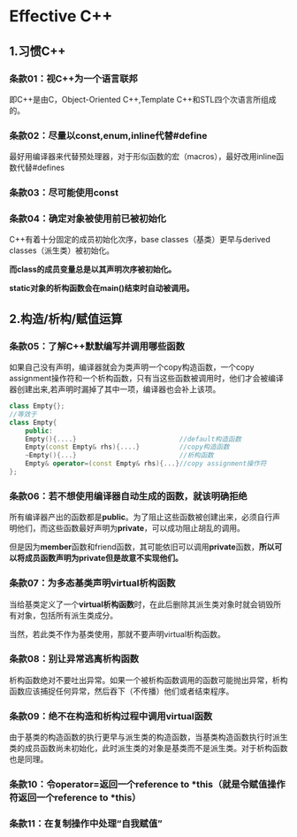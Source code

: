 # Effective C++

## 1.习惯C++

### 条款01：视C++为一个语言联邦

即C++是由C，Object-Oriented C++,Template C++和STL四个次语言所组成的。

### 条款02：尽量以const,enum,inline代替#define

最好用编译器来代替预处理器，对于形似函数的宏（macros），最好改用inline函数代替#defines

### 条款03：尽可能使用const

### 条款04：确定对象被使用前已被初始化

C++有着十分固定的成员初始化次序，base classes（基类）更早与derived classes（派生类）被初始化。

**而class的成员变量总是以其声明次序被初始化。**

**static对象的析构函数会在main()结束时自动被调用。**

## 2.构造/析构/赋值运算

### 条款05：了解C++默默编写并调用哪些函数

如果自己没有声明，编译器就会为类声明一个copy构造函数，一个copy assignment操作符和一个析构函数，只有当这些函数被调用时，他们才会被编译器创建出来,若声明时漏掉了其中一项，编译器也会补上该项。

```c++
class Empty{};
//等效于
class Empty{
    public:
    Empty(){....}						   //default构造函数
    Empty(const Empty& rhs){....}		   //copy构造函数
    ~Empty(){...}						   //析构函数
    Empty& operator=(const Empty& rhs){...}//copy assignment操作符
};
```

### 条款06：若不想使用编译器自动生成的函数，就该明确拒绝

所有编译器产出的函数都是**public**。为了阻止这些函数被创建出来，必须自行声明他们，而这些函数最好声明为**private**，可以成功阻止胡乱的调用。

但是因为**member**函数和friend函数，其可能依旧可以调用**private**函数，**所以可以将成员函数声明为private但是故意不实现他们。**

### 条款07：为多态基类声明virtual析构函数

当给基类定义了一个**virtual析构函数**时，在此后删除其派生类对象时就会销毁所有对象，包括所有派生类成分。

当然，若此类不作为基类使用，那就不要声明virtual析构函数。

### 条款08：别让异常逃离析构函数

 析构函数绝对不要吐出异常。如果一个被析构函数调用的函数可能抛出异常，析构函数应该捕捉任何异常，然后吞下（不传播）他们或者结束程序。

### 条款09：绝不在构造和析构过程中调用virtual函数

由于基类的构造函数的执行更早与派生类的构造函数，当基类构造函数执行时派生类的成员函数尚未初始化，此时派生类的对象是基类而不是派生类。对于析构函数也是同理。 

### 条款10：令operator=返回一个reference to *this（就是令赋值操作符返回一个reference to *this）

### 条款11：在复制操作中处理“自我赋值”

​                                   

























